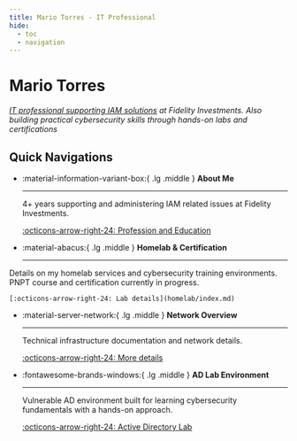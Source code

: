 ```yaml
---
title: Mario Torres - IT Professional
hide:
  - toc
  - navigation
---
```


# **Mario Torres**

*[IT professional supporting IAM solutions](about/) at Fidelity Investments. Also building practical cybersecurity skills through hands-on labs and certifications*

## Quick Navigations

<div class="grid cards" markdown>

-   :material-information-variant-box:{ .lg .middle } __About Me__

    ---

    4+ years supporting and administering IAM related issues at Fidelity Investments.
    

    [:octicons-arrow-right-24: Profession and Education](about/)

-   :material-abacus:{ .lg .middle } __Homelab & Certification__

    ---
   Details on my homelab services and cybersecurity training environments. PNPT course and certification currently in progress. 

    [:octicons-arrow-right-24: Lab details](homelab/index.md)

-   :material-server-network:{ .lg .middle } __Network Overview__

    ---

    Technical infrastructure documentation and network details.

    [:octicons-arrow-right-24: More details](infrastructure/index.md)

-   :fontawesome-brands-windows:{ .lg .middle } __AD Lab Environment__

    ---

    Vulnerable AD environment built for learning cybersecurity fundamentals with a hands-on approach.

    [:octicons-arrow-right-24: Active Directory Lab](infrastructure/ActiveDirectoryLab.md)

</div>
